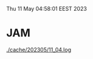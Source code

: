 Thu 11 May 04:58:01 EEST 2023
# JAM
<a href='./cache/202305/11_04.log'>./cache/202305/11_04.log</a>
